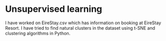  # Unsupervised learning
 
 I have worked on EireStay.csv which has information on booking at EireStay Resort. I have tried to find natural clusters in the dataset using t-SNE and clustering algorithms in Python.
